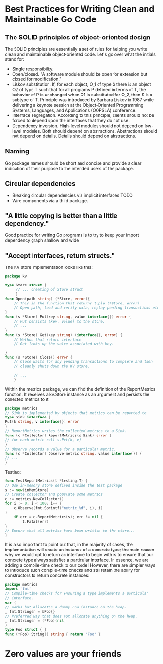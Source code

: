 # Best Practices for Writing Clean and Maintainable Go Code

## The SOLID principles of object-oriented design

The SOLID principles are essentially a set of rules for helping you write clean and maintainable object-oriented code. Let's go over what the initials stand for:

- Single responsibility.
- Open/closed. "A software module should be open for extension but closed for modification."
- Liskov substitution. If, for each object, O_1 of type S there is an object O2 of type T such that for all programs P defined in terms of T, the behavior of P is unchanged when O1 is substituted for O_2, then S is a subtype of T. 
Principle was introduced by Barbara Liskov in 1987 while delivering a keynote session at the Object-Oriented Programming Systems, Languages, and Applications (OOPSLA) conference.
- Interface segregation. According to this principle, clients should not be forced to depend upon the interfaces that they do not use.
- Dependency inversion. High-level modules should not depend on low-level modules. Both should depend on abstractions. Abstractions should not depend on details. Details should depend on abstractions.

## Naming

Go package names should be short and concise and provide a clear indication of their purpose to the intended users of the package.

## Circular dependencies

- Breaking circular dependencies via implicit interfaces
TODO
- Wire components via a third package.

## "A little copying is better than a little dependency."

Good practice for writing Go programs is to try to keep your import dependency graph shallow and wide

## "Accept interfaces, return structs."

The KV store implementation looks like this:

```go
package kv

type Store struct {
     // ... creating of Store struct
     }
func Open(path string) (*Store, error){
    // This is the function that returns tuple (*Store, error) 
    // Open path, load and verify data, replay pending transoctions etc
}
func (s *Store) Put(key string, value interface{}) error { 
    // Put persists (key, value) to the store.
    // ...
}
func (s *Store) Get(key string) (interface{}, error) {
    // Method that return interface
    // Get looks up the value associated with key.

}
func (s *Store) Close() error { 
    // Close waits for any pending transactions to complete and then
    // cleanly shuts down the KV store.

    // ... 
    }

```

Within the metrics package, we can find the definition of the ReportMetrics function. It receives a kv.Store instance as an argument and persists the collected metrics to it:

```go
package metrics
// Sink is implemented by objects that metrics can be reported to.
type Sink interface {
Put(k string, v interface{}) error
}
// ReportMetrics writes the collected metrics to a Sink.
func (c *Collector) ReportMetrics(s Sink) error {
// for each metric call s.Put(k, v)
}
// Observe records a value for a particular metric.
func (c *Collector) Observe(metric string, value interface{}) {
// ...
}
```

Testing:

```go
func TestReportMetrics(t *testing.T) {
// Use in-memory store defined inside the test package
s := new(inMemStore)
// Create collector and populate some metrics
c := metrics.NewCollector()
for i := 0; i < 100; i++ {
    c.Observe(fmt.Sprintf("metric_%d", i), i)
}
    if err = c.ReportMetrics(s); err != nil {
        t.Fatal(err)
}
// Ensure that all metrics have been written to the store...
}
```
It is also important to point out that, in the majority of cases, the implementation will create
an instance of a concrete type; the main reason why we would opt to return an interface to
begin with is to ensure that our concrete type always satisfies a particular interface. In
essence, we are adding a compile-time check to our code! However, there are simpler ways
to introduce such compile-time checks and still retain the ability for constructors to return
concrete instances:

```go
package metrics
import "fmt"
// Compile-time checks for ensuring a type implements a particular
// interface.
var (
// Works but allocates a dummy Foo instance on the heap.
_ fmt.Stringer = &Foo{}
// Preferred way that does not allocate anything on the heap.
_ fmt.Stringer = (*Foo)(nil)
)
type Foo struct { }
func (*Foo) String() string { return "Foo" }
```

# Zero values are your friends